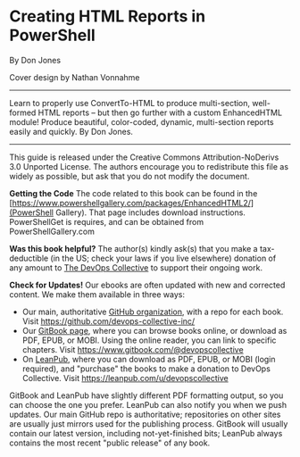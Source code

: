# Creating HTML Reports in PowerShell

By Don Jones

Cover design by Nathan Vonnahme

---

Learn to properly use ConvertTo-HTML to produce multi-section, well-formed HTML reports – but then go further with a custom EnhancedHTML module! Produce beautiful, color-coded, dynamic, multi-section reports easily and quickly. By Don Jones.

---

This guide is released under the Creative Commons Attribution-NoDerivs 3.0 Unported License. The authors encourage you to redistribute this file as widely as possible, but ask that you do not modify the document.

**Getting the Code** The code related to this book can be found in the [https://www.powershellgallery.com/packages/EnhancedHTML2/](PowerShell Gallery). That page includes download instructions. PowerShellGet is requires, and can be obtained from PowerShellGallery.com

**Was this book helpful?** The author(s) kindly ask(s) that you make a tax-deductible (in the US; check your laws if you live elsewhere) donation of any amount to [The DevOps Collective](https://devopscollective.org/donate/) to support their ongoing work.

**Check for Updates!** Our ebooks are often updated with new and corrected content. We make them available in three ways:

* Our main, authoritative [GitHub organization](https://github.com/devops-collective-inc), with a repo for each book. Visit https://github.com/devops-collective-inc/
* Our [GitBook page](https://www.gitbook.com/@devopscollective), where you can browse books online, or download as PDF, EPUB, or MOBI. Using the online reader, you can link to specific chapters. Visit https://www.gitbook.com/@devopscollective
* On [LeanPub](https://leanpub.com/u/devopscollective), where you can download as PDF, EPUB, or MOBI (login required), and "purchase" the books to make a donation to DevOps Collective. Visit https://leanpub.com/u/devopscollective

GitBook and LeanPub have slightly different PDF formatting output, so you can choose the one you prefer. LeanPub can also notify you when we push updates. Our main GitHub repo is authoritative; repositories on other sites are usually just mirrors used for the publishing process. GitBook will usually contain our latest version, including not-yet-finished bits; LeanPub always contains the most recent "public release" of any book.
